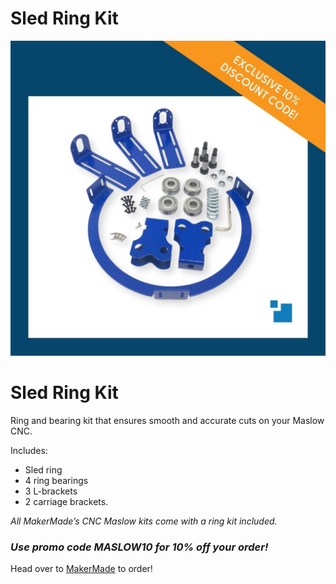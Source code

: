 # Sled Ring Kit

![Maslow Original Kit Contents](https://raw.githubusercontent.com/MaslowCommunityGarden/CNC-Compression-Bit/Updates-August-2021/Ring_Kit.jpg)

# Sled Ring Kit

Ring and bearing kit that ensures smooth and accurate cuts on your Maslow CNC.

Includes:
* Sled ring
* 4 ring bearings
* 3 L-brackets
* 2 carriage brackets.

*All MakerMade’s CNC Maslow kits come with a ring kit included.*

### ***Use promo code MASLOW10 for 10% off your order!***

Head over to [MakerMade](https://makermade.com/collections/all/products/maslow-m2-cnc-universal-ring-kit-component) to order!
